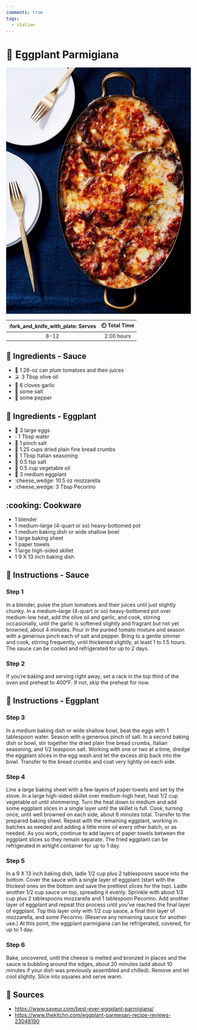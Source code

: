 ```yaml
---
comments: true
tags:
  - italian
---
```

# :eggplant: Eggplant Parmigiana

![Eggplant Parmigiana](../assets/images/eggplant-parmigiana.jpg)

| :fork_and_knife_with_plate: Serves | :timer_clock: Total Time |
|:----------------------------------:|:-----------------------: |
| 8-12 | 2.00 hours |

## :salt: Ingredients - Sauce

- :tomato: 1 28-oz can plum tomatoes and their juices
- :olive: 3 Tbsp olive oil
- :garlic: 6 cloves garlic
- :salt: some salt
- :salt: some pepper

## :salt: Ingredients - Eggplant

- :egg: 3 large eggs
- :droplet: 1 Tbsp water
- :salt: 1 pinch salt
- :bread: 1.25 cups dried plain fine bread crumbs
- :herb: 1 Tbsp Italian seasoning
- :salt: 0.5 tsp salt
- :carrot: 0.5 cup vegetable oil
- :eggplant: 3 medium eggplant
- :cheese_wedge: 10.5 oz mozzarella
- :cheese_wedge: 3 Tbsp Pecorino

## :cooking: Cookware

- 1 blender
- 1 medium–large (4-quart or so) heavy-bottomed pot
- 1 medium baking dish or wide shallow bowl
- 1 large baking sheet
- 1 paper towels
- 1 large high-sided skillet
- 1 9 X 13 inch baking dish

## :pencil: Instructions - Sauce

### Step 1

In a blender, pulse the plum tomatoes and their juices until just slightly chunky. In a medium–large
(4-quart or so) heavy-bottomed pot over medium-low heat, add the olive oil and garlic, and cook, stirring occasionally,
until the garlic is softened slightly and fragrant but not yet browned, about 4 minutes. Pour in the puréed tomato
mixture and season with a generous pinch each of salt and pepper. Bring to a gentle simmer and cook, stirring
frequently, until thickened slightly, at least 1 to 1.5 hours. The sauce can be cooled and refrigerated for up to 2
days.

### Step 2

If you’re baking and serving right away, set a rack in the top third of the oven and preheat to 400°F. If not, skip
the preheat for now.

## :pencil: Instructions - Eggplant

### Step 3

In a medium baking dish or wide shallow bowl, beat the eggs with 1 tablespoon water. Season with a generous pinch of
salt. In a second baking dish or bowl, stir together the dried plain fine bread crumbs, Italian seasoning, and 1/2
teaspoon salt. Working with one or two at a time, dredge the eggplant slices in the egg wash and let the excess drip
back into the bowl. Transfer to the bread crumbs and coat very lightly on each side.

### Step 4

Line a large baking sheet with a few layers of paper towels and set by the stove. In a large high-sided skillet over
medium-high heat, heat 1/2 cup vegetable oil until shimmering. Turn the heat down to medium and add some eggplant slices
in a single layer until the skillet is full. Cook, turning once, until well browned on each side, about 6 minutes total.
Transfer to the prepared baking sheet. Repeat with the remaining eggplant, working in batches as needed and adding a
little more oil every other batch, or as needed. As you work, continue to add layers of paper towels between the
eggplant slices so they remain separate. The fried eggplant can be refrigerated in airtight container for up to 1 day.

### Step 5

In a 9 X 13 inch baking dish, ladle 1/2 cup plus 2 tablespoons sauce into the bottom. Cover the sauce with a single
layer of eggplant (start with the thickest ones on the bottom and save the prettiest slices for the top). Ladle another
1/2 cup sauce on top, spreading it evenly. Sprinkle with about 1/3 cup plus 2 tablespoons mozzarella and 1 tablespoon
Pecorino. Add another layer of eggplant and repeat this process until you’ve reached the final layer of eggplant. Top
this layer only with 1/2 cup sauce, a final thin layer of mozzarella, and some Pecorino. (Reserve any remaining sauce
for another use.) At this point, the eggplant parmigiana can be refrigerated, covered, for up to 1 day.

### Step 6

Bake, uncovered, until the cheese is melted and bronzed in places and the sauce is bubbling around the edges, about 20
minutes (add about 10 minutes if your dish was previously assembled and chilled). Remove and let cool slightly. Slice
into squares and serve warm.

## :link: Sources

- <https://www.saveur.com/best-ever-eggplant-parmigiana/>
- <https://www.thekitchn.com/eggplant-parmesan-recipe-reviews-23048190>
